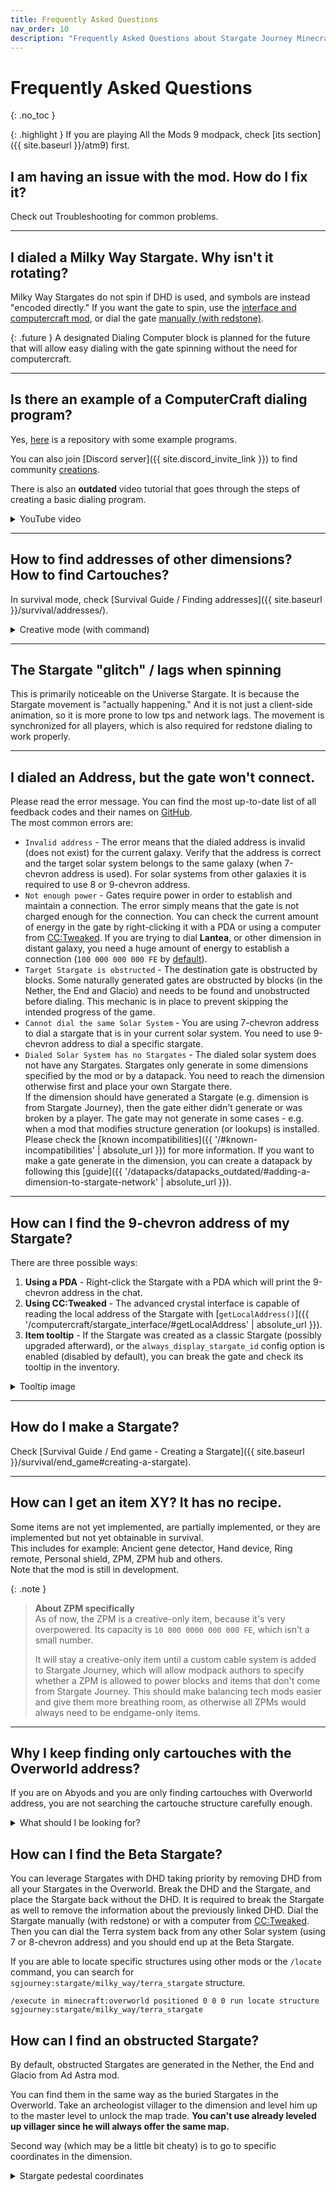 ```yaml
---
title: Frequently Asked Questions
nav_order: 10
description: "Frequently Asked Questions about Stargate Journey Minecraft mod"
---
```


# Frequently Asked Questions
{: .no_toc }

{: .highlight }
If you are playing All the Mods 9 modpack, check [its section]({{ site.baseurl }}/atm9) first. 

[//]: # (TODO: update ATM9 link)

## I am having an issue with the mod. How do I fix it?
Check out Troubleshooting for common problems.

___

## I dialed a Milky Way Stargate. Why isn't it rotating?
Milky Way Stargates do not spin if DHD is used, and symbols are instead "encoded directly."
If you want the gate to spin, use the [interface and computercraft mod](), or dial the gate [manually (with redstone)](). 

[//]: # (TODO: add links for dialing)

{: .future }
A designated Dialing Computer block is planned for the future that will allow easy dialing with the gate spinning
without the need for computercraft.

___

## Is there an example of a ComputerCraft dialing program?
Yes, [here](https://github.com/Povstalec/StargateJourney-ComputerCraft-Programs) is a repository with some example programs.

You can also join [Discord server]({{ site.discord_invite_link }}) 
to find community [creations](https://discord.com/channels/1011344665678708818/1194755632302141552).

There is also an **outdated** video tutorial that goes through the steps of creating a basic dialing program.
<details>
    <summary>YouTube video</summary>
    {% include youtubePlayer.html id="qNi9NUAmOJM" %}
</details>

___

## How to find addresses of other dimensions? <br> How to find Cartouches?
In survival mode, check [Survival Guide / Finding addresses]({{ site.baseurl }}/survival/addresses/).
<details markdown="block">
<summary>Creative mode (with command)</summary>
You can use the command `/sgjourney stargateNetwork address <dimension>`,
which will tell you the **7-chevron** address of the specified dimension.
Check the [commands section]({{ site.baseurl }}/commands) for details and other available commands.
</details>

___

## The Stargate "glitch" / lags when spinning
This is primarily noticeable on the Universe Stargate.
It is because the Stargate movement is "actually happening."
And it is not just a client-side animation, so it is more prone to low tps and network lags.
The movement is synchronized for all players, which is also required for redstone dialing to work properly.

___

## I dialed an Address, but the gate won't connect.
Please read the error message.
You can find the most up-to-date list of all feedback codes and their names on [GitHub](https://github.com/Povstalec/StargateJourney/blob/main/src/main/java/net/povstalec/sgjourney/common/sgjourney/StargateInfo.java#L120).  
The most common errors are:
- `Invalid address` - The error means that the dialed address is invalid (does not exist) for the current galaxy.
Verify that the address is correct and the target solar system belongs to the same galaxy (when 7-chevron address is used).
For solar systems from other galaxies it is required to use 8 or 9-chevron address.
- `Not enough power` - Gates require power in order to establish and maintain a connection.
The error simply means that the gate is not charged enough for the connection.
You can check the current amount of energy in the gate by right-clicking it with a PDA or using a computer from [CC:Tweaked](https://tweaked.cc/).
If you are trying to dial **Lantea**, or other dimension in distant galaxy, 
you need a huge amount of energy to establish a connection (`100 000 000 000 FE` by [default](https://github.com/Povstalec/StargateJourney/blob/main/src/main/java/net/povstalec/sgjourney/common/config/CommonStargateConfig.java#L200)).
- `Target Stargate is obstructed` - The destination gate is obstructed by blocks.
Some naturally generated gates are obstructed by blocks (in the Nether, the End and Glacio) 
and needs to be found and unobstructed before dialing.
This mechanic is in place to prevent skipping the intended progress of the game.
- `Cannot dial the same Solar System` - You are using 7-chevron address to dial a stargate that is in your current solar system.
You need to use 9-chevron address to dial a specific stargate.
- `Dialed Solar System has no Stargates` - The dialed solar system does not have any Stargates.
Stargates only generate in some dimensions specified by the mod or by a datapack.
You need to reach the dimension otherwise first and place your own Stargate there.  
If the dimension should have generated a Stargate (e.g. dimension is from Stargate Journey), then the gate either didn't generate or was broken by a player.
The gate may not generate in some cases - e.g. when a mod that modifies structure generation (or lookups) is installed.
Please check the [known incompatibilities]({{ '/#known-incompatibilities' | absolute_url }}) for more information.
If you want to make a gate generate in the dimension, you can create a datapack by following this [guide]({{ '/datapacks/datapacks_outdated/#adding-a-dimension-to-stargate-network' | absolute_url }}).

[//]: # (TODO: add link to list of errors and their explanations)
[//]: # (TODO: add link to powering stargate docs)
[//]: # (TODO: add link to PDA)
[//]: # (TODO: add link to address types explanation)
[//]: # (TODO: add link to datapack creation guide for stargate generation)


___

## How can I find the 9-chevron address of my Stargate?
There are three possible ways:
1. **Using a PDA** - Right-click the Stargate with a PDA which will print the 9-chevron address in the chat.
2. **Using CC:Tweaked** - The advanced crystal interface is capable of reading the local address of the Stargate with [`getLocalAddress()`]({{ '/computercraft/stargate_interface/#getLocalAddress' | absolute_url }}).
3. **Item tooltip** - If the Stargate was created as a classic Stargate (possibly upgraded afterward),
or the `always_display_stargate_id` config option is enabled (disabled by default), you can break the gate and check its tooltip in the inventory.

<details markdown="block">
<summary>Tooltip image</summary>
![Classic Stargate tooltip]({{ site.baseurl }}/assets/img/classic_stargate_tooltip.png)
</details>

[//]: # (TODO: add link to PDA)

___

## How do I make a Stargate?
Check [Survival Guide / End game - Creating a Stargate]({{ site.baseurl }}/survival/end_game#creating-a-stargate).

___

## How can I get an item XY? It has no recipe.
Some items are not yet implemented, are partially implemented,
or they are implemented but not yet obtainable in survival.  
This includes for example: Ancient gene detector, Hand device, Ring remote, Personal shield, ZPM, ZPM hub and others.  
Note that the mod is still in development.

{: .note }
> **About ZPM specifically**  
> As of now, the ZPM is a creative-only item, because it's very overpowered. 
> Its capacity is `10 000 0000 000 000 FE`, which isn't a small number.
> 
> It will stay a creative-only item until a custom cable system is added to Stargate Journey, 
> which will allow modpack authors to specify whether a ZPM is allowed to power blocks and items that don't come from Stargate Journey. 
> This should make balancing tech mods easier and give them more breathing room, 
> as otherwise all ZPMs would always need to be endgame-only items.

___

## Why I keep finding only cartouches with the Overworld address?
If you are on Abyods and you are only finding cartouches with Overworld address,
you are not searching the cartouche structure carefully enough.

<details markdown="block">
<summary>What should I be looking for?</summary>
Once you are inside the structure underground, there are 4 more cartouches in a room to the left from the overworld cartouche.  
The entrance to the room is obstructed.
Behind the collapsed wall, you will find 2 random addresses of Stargate Journey dimensions
and 2 random addresses of non-Stargate Journey dimensions (Vanilla or added by other mods).

![Abydos cartouche structure]({{ '/assets/img/survival/abydos_cartouche_first.png' | absolute_url }})
![Abydos cartouche hidden room]({{ '/assets/img/survival/abydos_cartouche_second.png' | absolute_url }})
</details>

## How can I find the Beta Stargate?
You can leverage Stargates with DHD taking priority by removing DHD from all your Stargates in the Overworld.
Break the DHD and the Stargate, and place the Stargate back without the DHD.
It is required to break the Stargate as well to remove the information about the previously linked DHD.
Dial the Stargate manually (with redstone) or with a computer from [CC:Tweaked](https://tweaked.cc/).
Then you can dial the Terra system back from any other Solar system (using 7 or 8-chevron address) and you should end up at the Beta Stargate.

If you are able to locate specific structures using other mods or the `/locate` command, you can search for `sgjourney:stargate/milky_way/terra_stargate` structure.

`/execute in minecraft:overworld positioned 0 0 0 run locate structure sgjourney:stargate/milky_way/terra_stargate`


## How can I find an obstructed Stargate?
By default, obstructed Stargates are generated in the Nether, the End and Glacio from Ad Astra mod.

You can find them in the same way as the buried Stargates in the Overworld.
Take an archeologist villager to the dimension and level him up to the master level to unlock the map trade.
**You can't use already leveled up villager since he will always offer the same map.**

Second way (which may be a little bit cheaty) is to go to specific coordinates in the dimension.
<details markdown="block">
<summary>Stargate pedestal coordinates</summary>

All Stargate pedestals are generated at the same coordinates in every dimension.
You can go to any dimension with generated Stargate (e.g. Chulak) and note down the coordinates of the generated Stargate pedestal.
Then you can go to the Nether, the End or Glacio and use the same coordinates to find the obstructed Stargate.

In the Overworld, the Beta Stargate matches the coordinates of other pedestals.
The buried Stargate with the seal is generated on unique coordinates.
</details>